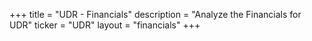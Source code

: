 +++
title = "UDR - Financials"
description = "Analyze the Financials for UDR"
ticker = "UDR"
layout = "financials"
+++

